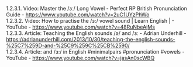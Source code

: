 
1.2.3.1. Video: Master the /ɜː/ Long Vowel - Perfect RP British Pronunciation Guide - https://www.youtube.com/watch?v=2uC1UYzPhWo  
1.2.3.2. Video: How to practise the /ɜ:/ vowel sound | Learn English | - YouTube - https://www.youtube.com/watch?v=48RuNbeAjMs  
1.2.3.3. Article: Teaching the English sounds /ǝ/ and /ɜː - Adrian Underhill - https://adrianunderhill.com/2013/10/30/teaching-the-english-sounds-%25C7%259D-and-%25C9%259C%25CB%2590/  
1.2.3.4. Article: and /ɜ:/ in English #minimalpairs #pronunciation #vowels - YouTube - https://www.youtube.com/watch?v=jasAn0scWBQ  
